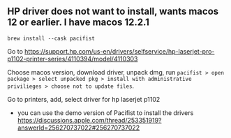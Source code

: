 ## HP driver does not want to install, wants macos 12 or earlier. I have macos 12.2.1

`brew install --cask pacifist`

Go to https://support.hp.com/us-en/drivers/selfservice/hp-laserjet-pro-p1102-printer-series/4110394/model/4110303

Choose macos version, download driver, unpack dmg, run `pacifist > open package > select unpacked pkg > install with administrative privilieges > choose not to update files`.

Go to printers, add, select driver for hp laserjet p1102

- you can use the demo version of Pacifist to install the drivers https://discussions.apple.com/thread/253351919?answerId=256270737022#256270737022
